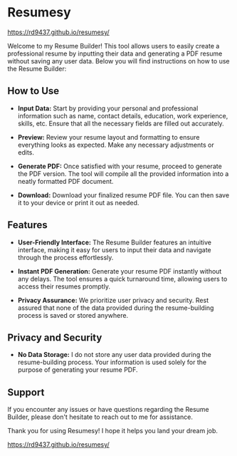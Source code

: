 # Resumesy

https://rd9437.github.io/resumesy/

Welcome to my Resume Builder! This tool allows users to easily create a professional resume by inputting their data and generating a PDF resume without saving any user data. Below you will find instructions on how to use the Resume Builder:


## How to Use
+ **Input Data:** Start by providing your personal and professional information such as name, contact details, education, work experience, skills, etc. Ensure that all the necessary fields are filled out accurately.

+ **Preview:** Review your resume layout and formatting to ensure everything looks as expected. Make any necessary adjustments or edits.

+ **Generate PDF:** Once satisfied with your resume, proceed to generate the PDF version. The tool will compile all the provided information into a neatly formatted PDF document.

+ **Download:** Download your finalized resume PDF file. You can then save it to your device or print it out as needed.


## Features
+ **User-Friendly Interface:** The Resume Builder features an intuitive interface, making it easy for users to input their data and navigate through the process effortlessly.

+ **Instant PDF Generation:** Generate your resume PDF instantly without any delays. The tool ensures a quick turnaround time, allowing users to access their resumes promptly.

+ **Privacy Assurance:** We prioritize user privacy and security. Rest assured that none of the data provided during the resume-building process is saved or stored anywhere.

## Privacy and Security
+ **No Data Storage:** I do not store any user data provided during the resume-building process. Your information is used solely for the purpose of generating your resume PDF.


## Support
If you encounter any issues or have questions regarding the Resume Builder, please don't hesitate to reach out to me for assistance. 

Thank you for using Resumesy! I hope it helps you land your dream job.

https://rd9437.github.io/resumesy/
